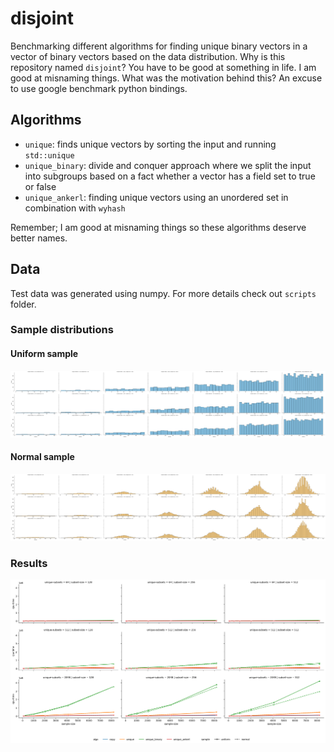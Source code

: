 # disjoint

Benchmarking different algorithms for finding unique binary vectors in a vector of binary vectors based on the data distribution. Why is this repository named `disjoint`? You have to be good at something in life. I am good at misnaming things. What was the motivation behind this? An excuse to use google benchmark python bindings.

## Algorithms

- `unique`: finds unique vectors by sorting the input and running `std::unique`
- `unique_binary`: divide and conquer approach where we split the input into subgroups based on a fact whether a vector has a field set to true or false
- `unique_ankerl`: finding unique vectors using an unordered set in combination with `wyhash`

Remember; I am good at misnaming things so these algorithms deserve better names.

## Data

Test data was generated using numpy. For more details check out `scripts` folder.

### Sample distributions

#### Uniform sample
![uniform-sample](misc/plots/uniform-samples.png)

#### Normal sample
![normal-sample](misc/plots/normal-samples.png)

### Results

![benchmarks](misc/plots/benchmarks.png)
